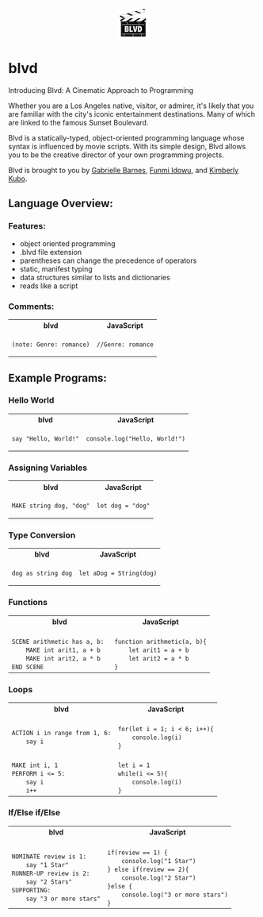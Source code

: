 <p align="center">
<img src="docs/logo.png">
</p>

# blvd

Introducing Blvd: A Cinematic Approach to Programming

Whether you are a Los Angeles native, visitor, or admirer, it's likely that you are familiar with the city's iconic entertainment destinations. Many of which are linked to the famous Sunset Boulevard.

Blvd is a statically-typed, object-oriented programming language whose syntax is influenced by movie scripts. With its simple design, Blvd allows you to be the creative director of your own programming projects.

Blvd is brought to you by [Gabrielle Barnes](https://github.com/gabrielle-barnes), [Funmi Idowu](https://github.com/Funmi-idowu), and [Kimberly Kubo](https://github.com/Kimberly-Kubo).

## Language Overview:

### Features:

- object oriented programming
- .blvd file extension
- parentheses can change the precedence of operators
- static, manifest typing
- data structures similar to lists and dictionaries
- reads like a script

### Comments:

<table>
<tr> <th>blvd</th><th>JavaScript</th> </tr>
<tr>
<td>

<code>(note: Genre: romance)</code>

</td>
<td>

<code>//Genre: romance</code>

</td>
</tr> </table>

## Example Programs:

### Hello World

<table>
<tr> <th>blvd</th><th>JavaScript</th> </tr>
<tr>
<td>

<code>say "Hello, World!"</code>

</td>
<td>

<code>console.log("Hello, World!")</code>

</td>
</tr> </table>

### Assigning Variables

<table>
<tr> <th>blvd</th><th>JavaScript</th> </tr>
<tr>
<td>

<code>MAKE string dog, "dog"</code>

</td>
<td>

<code>let dog = "dog"</code>

</td>
</tr> </table>

### Type Conversion

<table>
<tr> <th>blvd</th><th>JavaScript</th> </tr>
<tr>
<td>

<code>dog as string dog</code>

</td>
<td>

<code>let aDog = String(dog)</code>

</td>
</tr> </table>

### Functions

<table>
<tr> <th>blvd</th><th>JavaScript</th> </tr>
<tr>
<td>

<code>
SCENE arithmetic has a, b: 
    MAKE int arit1, a + b
    MAKE int arit2, a * b
END SCENE
</code>

</td>
<td>

<code>
function arithmetic(a, b){
    let arit1 = a + b
    let arit2 = a * b
}
</code>

</td>
</tr> </table>

### Loops

<table>
<tr> <th>blvd</th><th>JavaScript</th> </tr>
<tr>
<td>

<code>
ACTION i in range from 1, 6:
    say i
</code>

</td>
<td>

<code>
for(let i = 1; i < 6; i++){
    console.log(i)
}
</code>

</td>
</tr>

<td>

<code>
MAKE int i, 1
PERFORM i <= 5:
    say i
    i++
</code>

</td>
<td>

<code>
let i = 1
while(i <= 5){
    console.log(i)
}
</code>

</td>
</tr> </table>

### If/Else if/Else

<table>
<tr> <th>blvd</th><th>JavaScript</th> </tr>
<tr>
<td>

<code>
NOMINATE review is 1:
    say "1 Star"
RUNNER-UP review is 2:
    say "2 Stars"
SUPPORTING:
    say "3 or more stars"
</code>

</td>
<td>

<code>
if(review == 1) {
    console.log("1 Star")
} else if(review == 2){
    console.log("2 Star")
}else {
    console.log("3 or more stars")
}
</code>

</td>
</tr> </table>
